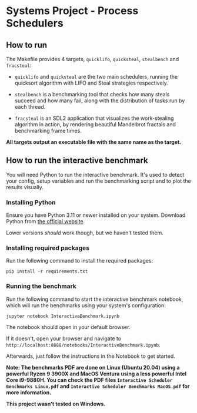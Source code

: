 # Systems Project - Process Schedulers

## How to run

The Makefile provides 4 targets, `quicklifo`, `quicksteal`, `stealbench` and `fracsteal`:

-   `quicklifo` and `quicksteal` are the two main schedulers, running the quicksort algorithm with LIFO and Steal strategies respectively.

-   `stealbench` is a benchmarking tool that checks how many steals succeed and how many fail, along with the distribution of tasks run by each thread.

-   `fracsteal` is an SDL2 application that visualizes the work-stealing algorithm in action, by rendering beautiful Mandelbrot fractals and benchmarking frame times.

**All targets output an executable file with the same name as the target.**

## How to run the interactive benchmark

You will need Python to run the interactive benchmark. It's used to detect your config, setup variables and run the benchmarking script and to plot the results visually.

### Installing Python

Ensure you have Python 3.11 or newer installed on your system. Download Python from [the official website](https://www.python.org/downloads/).

Lower versions _should_ work though, but we haven't tested them.

### Installing required packages

Run the following command to install the required packages:

`pip install -r requirements.txt`

### Running the benchmark

Run the following command to start the interactive benchmark notebook, which will run the benchmarks using your system's configuration:

`jupyter notebook InteractiveBenchmark.ipynb`

The notebook should open in your default browser.

If it doesn't, open your browser and navigate to `http://localhost:8888/notebooks/InteractiveBenchmark.ipynb`.

Afterwards, just follow the instructions in the Notebook to get started.

**Note: The benchmarks PDF are done on Linux (Ubuntu 20.04) using a powerful Ryzen 9 3900X and MacOS Ventura using a less powerful Intel Core i9-9880H. You can check the PDF files `Interactive Scheduler Benchmarks Linux.pdf` and `Interactive Scheduler Benchmarks MacOS.pdf` for more information.**

**This project wasn't tested on Windows.**
